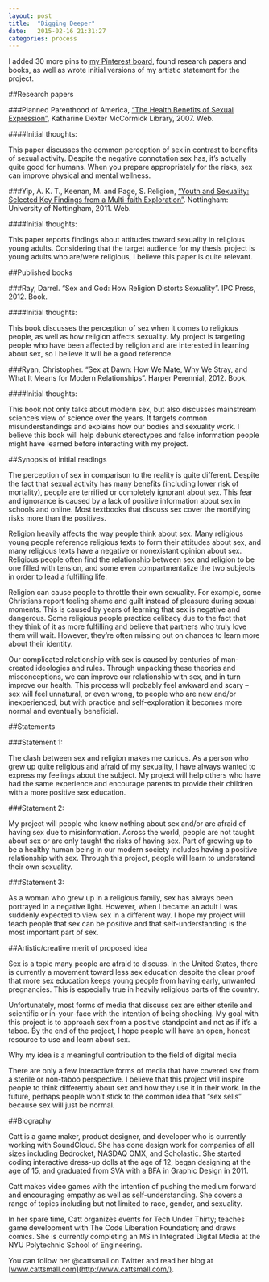 ```yaml
---
layout: post
title:  "Digging Deeper"
date:   2015-02-16 21:31:27
categories: process
---
```


I added 30 more pins to [my Pinterest board](https://www.pinterest.com/iarecatt/my-thesis-project/), found research papers and books, as well as wrote initial versions of my artistic statement for the project.

##Research papers

###Planned Parenthood of America, [“The Health Benefits of Sexual Expression”](http://www.plannedparenthood.org/files/3413/9611/7801/Benefits_Sex_07_07.pdf), Katharine Dexter McCormick Library, 2007. Web.

####Initial thoughts:

This paper discusses the common perception of sex in contrast to benefits of sexual activity. Despite the negative connotation sex has, it’s actually quite good for humans. When you prepare appropriately for the risks, sex can improve physical and mental wellness.

###Yip, A. K. T., Keenan, M. and Page, S. Religion, [“Youth and Sexuality: Selected Key Findings from a Multi-faith Exploration”](http://www.nottingham.ac.uk/sociology/pdfs/rys-research-report.pdf). Nottingham: University of Nottingham, 2011. Web.

####Initial thoughts:

This paper reports findings about attitudes toward sexuality in religious young adults. Considering that the target audience for my thesis project is young adults who are/were religious, I believe this paper is quite relevant.

##Published books

###Ray, Darrel. “Sex and God: How Religion Distorts Sexuality”. IPC Press, 2012. Book.

####Initial thoughts:

This book discusses the perception of sex when it comes to religious people, as well as how religion affects sexuality. My project is targeting people who have been affected by religion and are interested in learning about sex, so I believe it will be a good reference.

###Ryan, Christopher. “Sex at Dawn: How We Mate, Why We Stray, and What It Means for Modern Relationships”. Harper Perennial, 2012. Book.

####Initial thoughts:

This book not only talks about modern sex, but also discusses mainstream science’s view of science over the years. It targets common misunderstandings and explains how our bodies and sexuality work. I believe this book will help debunk stereotypes and false information people might have learned before interacting with my project.

##Synopsis of initial readings

The perception of sex in comparison to the reality is quite different. Despite the fact that sexual activity has many benefits (including lower risk of mortality), people are terrified or completely ignorant about sex. This fear and ignorance is caused by a lack of positive information about sex in schools and online. Most textbooks that discuss sex cover the mortifying risks more than the positives.

Religion heavily affects the way people think about sex. Many religious young people reference religious texts to form their attitudes about sex, and many religious texts have a negative or nonexistant opinion about sex. Religious people often find the relationship between sex and religion to be one filled with tension, and some even compartmentalize the two subjects in order to lead a fulfilling life.

Religion can cause people to throttle their own sexuality. For example, some Christians report feeling shame and guilt instead of pleasure during sexual moments. This is caused by years of learning that sex is negative and dangerous. Some religious people practice celibacy due to the fact that they think of it as more fulfilling and believe that partners who truly love them will wait. However, they’re often missing out on chances to learn more about their identity.

Our complicated relationship with sex is caused by centuries of man-created ideologies and rules. Through unpacking these theories and misconceptions, we can improve our relationship with sex, and in turn improve our health. This process will probably feel awkward and scary – sex will feel unnatural, or even wrong, to people who are new and/or inexperienced, but with practice and self-exploration it becomes more normal and eventually beneficial.

##Statements

###Statement 1:

The clash between sex and religion makes me curious. As a person who grew up quite religious and afraid of my sexuality, I have always wanted to express my feelings about the subject. My project will help others who have had the same experience and encourage parents to provide their children with a more positive sex education.

###Statement 2:

My project will people who know nothing about sex and/or are afraid of having sex due to misinformation. Across the world, people are not taught about sex or are only taught the risks of having sex. Part of growing up to be a healthy human being in our modern society includes having a positive relationship with sex. Through this project, people will learn to understand their own sexuality.

###Statement 3:

As a woman who grew up in a religious family, sex has always been portrayed in a negative light. However, when I became an adult I was suddenly expected to view sex in a different way. I hope my project will teach people that sex can be positive and that self-understanding is the most important part of sex.

##Artistic/creative merit of proposed idea

Sex is a topic many people are afraid to discuss. In the United States, there is currently a movement toward less sex education despite the clear proof that more sex education keeps young people from having early, unwanted pregnancies. This is especially true in heavily religious parts of the country.

Unfortunately, most forms of media that discuss sex are either sterile and scientific or in-your-face with the intention of being shocking. My goal with this project is to approach sex from a positive standpoint and not as if it’s a taboo. By the end of the project, I hope people will have an open, honest resource to use and learn about sex.

Why my idea is a meaningful contribution to the field of digital media

There are only a few interactive forms of media that have covered sex from a sterile or non-taboo perspective. I believe that this project will inspire people to think differently about sex and how they use it in their work. In the future, perhaps people won’t stick to the common idea that “sex sells” because sex will just be normal.

##Biography

Catt is a game maker, product designer, and developer who is currently working with SoundCloud. She has done design work for companies of all sizes including Bedrocket, NASDAQ OMX, and Scholastic. She started coding interactive dress-up dolls at the age of 12, began designing at the age of 15, and graduated from SVA with a BFA in Graphic Design in 2011.

Catt makes video games with the intention of pushing the medium forward and encouraging empathy as well as self-understanding. She covers a range of topics including but not limited to race, gender, and sexuality.

In her spare time, Catt organizes events for Tech Under Thirty; teaches game development with The Code Liberation Foundation; and draws comics. She is currently completing an MS in Integrated Digital Media at the NYU Polytechnic School of Engineering.

You can follow her @cattsmall on Twitter and read her blog at [www.cattsmall.com](http://www.cattsmall.com/).